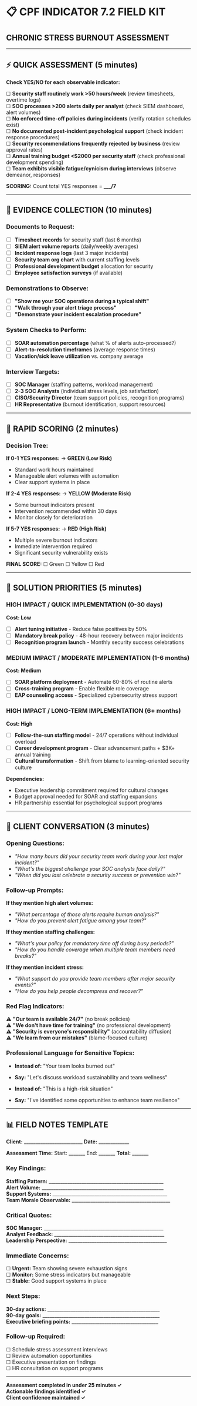 # 📋 CPF INDICATOR 7.2 FIELD KIT
## CHRONIC STRESS BURNOUT ASSESSMENT

---

## ⚡ QUICK ASSESSMENT (5 minutes)

**Check YES/NO for each observable indicator:**

☐ **Security staff routinely work >50 hours/week** (review timesheets, overtime logs)  
☐ **SOC processes >200 alerts daily per analyst** (check SIEM dashboard, alert volumes)  
☐ **No enforced time-off policies during incidents** (verify rotation schedules exist)  
☐ **No documented post-incident psychological support** (check incident response procedures)  
☐ **Security recommendations frequently rejected by business** (review approval rates)  
☐ **Annual training budget <$2000 per security staff** (check professional development spending)  
☐ **Team exhibits visible fatigue/cynicism during interviews** (observe demeanor, responses)

**SCORING:** Count total YES responses = **___/7**

---

## 📝 EVIDENCE COLLECTION (10 minutes)

### **Documents to Request:**
- [ ] **Timesheet records** for security staff (last 6 months)
- [ ] **SIEM alert volume reports** (daily/weekly averages)
- [ ] **Incident response logs** (last 3 major incidents)
- [ ] **Security team org chart** with current staffing levels
- [ ] **Professional development budget** allocation for security
- [ ] **Employee satisfaction surveys** (if available)

### **Demonstrations to Observe:**
- [ ] **"Show me your SOC operations during a typical shift"**
- [ ] **"Walk through your alert triage process"**
- [ ] **"Demonstrate your incident escalation procedure"**

### **System Checks to Perform:**
- [ ] **SOAR automation percentage** (what % of alerts auto-processed?)
- [ ] **Alert-to-resolution timeframes** (average response times)
- [ ] **Vacation/sick leave utilization** vs. company average

### **Interview Targets:**
- [ ] **SOC Manager** (staffing patterns, workload management)
- [ ] **2-3 SOC Analysts** (individual stress levels, job satisfaction)
- [ ] **CISO/Security Director** (team support policies, recognition programs)
- [ ] **HR Representative** (burnout identification, support resources)

---

## 🎯 RAPID SCORING (2 minutes)

### **Decision Tree:**

**If 0-1 YES responses:** → **GREEN (Low Risk)**
- Standard work hours maintained
- Manageable alert volumes with automation
- Clear support systems in place

**If 2-4 YES responses:** → **YELLOW (Moderate Risk)**
- Some burnout indicators present
- Intervention recommended within 30 days
- Monitor closely for deterioration

**If 5-7 YES responses:** → **RED (High Risk)**
- Multiple severe burnout indicators
- Immediate intervention required
- Significant security vulnerability exists

**FINAL SCORE:** ☐ Green ☐ Yellow ☐ Red

---

## 🔧 SOLUTION PRIORITIES (5 minutes)

### **HIGH IMPACT / QUICK IMPLEMENTATION (0-30 days)**
**Cost: Low**
- [ ] **Alert tuning initiative** - Reduce false positives by 50%
- [ ] **Mandatory break policy** - 48-hour recovery between major incidents
- [ ] **Recognition program launch** - Monthly security success celebrations

### **MEDIUM IMPACT / MODERATE IMPLEMENTATION (1-6 months)**
**Cost: Medium**
- [ ] **SOAR platform deployment** - Automate 60-80% of routine alerts
- [ ] **Cross-training program** - Enable flexible role coverage
- [ ] **EAP counseling access** - Specialized cybersecurity stress support

### **HIGH IMPACT / LONG-TERM IMPLEMENTATION (6+ months)**
**Cost: High**
- [ ] **Follow-the-sun staffing model** - 24/7 operations without individual overload
- [ ] **Career development program** - Clear advancement paths + $3K+ annual training
- [ ] **Cultural transformation** - Shift from blame to learning-oriented security culture

**Dependencies:**
- Executive leadership commitment required for cultural changes
- Budget approval needed for SOAR and staffing expansions
- HR partnership essential for psychological support programs

---

## 💬 CLIENT CONVERSATION (3 minutes)

### **Opening Questions:**
- *"How many hours did your security team work during your last major incident?"*
- *"What's the biggest challenge your SOC analysts face daily?"*
- *"When did you last celebrate a security success or prevention win?"*

### **Follow-up Prompts:**
**If they mention high alert volumes:**
- *"What percentage of those alerts require human analysis?"*
- *"How do you prevent alert fatigue among your team?"*

**If they mention staffing challenges:**
- *"What's your policy for mandatory time off during busy periods?"*
- *"How do you handle coverage when multiple team members need breaks?"*

**If they mention incident stress:**
- *"What support do you provide team members after major security events?"*
- *"How do you help people decompress and recover?"*

### **Red Flag Indicators:**
⚠️ **"Our team is available 24/7"** (no break policies)  
⚠️ **"We don't have time for training"** (no professional development)  
⚠️ **"Security is everyone's responsibility"** (accountability diffusion)  
⚠️ **"We learn from our mistakes"** (blame-focused culture)

### **Professional Language for Sensitive Topics:**
- **Instead of:** "Your team looks burned out"
- **Say:** "Let's discuss workload sustainability and team wellness"

- **Instead of:** "This is a high-risk situation"
- **Say:** "I've identified some opportunities to enhance team resilience"

---

## 📊 FIELD NOTES TEMPLATE

**Client:** _________________________ **Date:** _____________

**Assessment Time:** Start: _______ End: _______ **Total:** _______

### **Key Findings:**
**Staffing Pattern:** _________________________________________________  
**Alert Volume:** ____________________________________________________  
**Support Systems:** _________________________________________________  
**Team Morale Observable:** __________________________________________  

### **Critical Quotes:**
**SOC Manager:** ___________________________________________________  
**Analyst Feedback:** _______________________________________________  
**Leadership Perspective:** __________________________________________  

### **Immediate Concerns:**
☐ **Urgent:** Team showing severe exhaustion signs  
☐ **Monitor:** Some stress indicators but manageable  
☐ **Stable:** Good support systems in place

### **Next Steps:**
**30-day actions:** ________________________________________________  
**90-day goals:** __________________________________________________  
**Executive briefing points:** _____________________________________  

### **Follow-up Required:**
☐ Schedule stress assessment interviews  
☐ Review automation opportunities  
☐ Executive presentation on findings  
☐ HR consultation on support programs

---

**Assessment completed in under 25 minutes ✓**  
**Actionable findings identified ✓**  
**Client confidence maintained ✓**